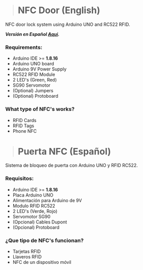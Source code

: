 ># NFC Door (English)
 NFC door lock system using Arduino UNO and RC522 RFID.  
 
 ***Versión en Español [Aqui](https://github.com/BRUNOO1545/NFC-Door#puerta-nfc-espa%C3%B1ol).***

### Requirements:

- Arduino IDE >= **1.8.16**
- Arduino UNO board
- Arduino 9V Power Supply
- RC522 RFID Module
- 2 LED's (Green, Red)
- SG90 Servomotor
- (Optional) Jumpers
- (Optional) Protoboard

### What type of NFC's works?

- RFID Cards
- RFID Tags
- Phone NFC  

># Puerta NFC (Español)
Sistema de bloqueo de puerta con Arduino UNO y RFID RC522.

### Requisitos:

- Arduino IDE >= **1.8.16**
- Placa Arduino UNO
- Alimentación para Arduino de 9V
- Modulo RFID RC522
- 2 LED's (Verde, Rojo)
- Servomotor SG90
- (Opcional) Cables Dupont
- (Opcional) Protoboard

### ¿Que tipo de NFC's funcionan?

- Tarjetas RFID
- Llaveros RFID
- NFC de un dispositivo móvil
